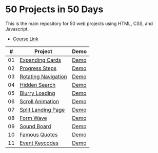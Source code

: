 # 50 Projects in 50 Days
 This is the main repository for 50 web projects using HTML, CSS, and Javascript.
 
 * [Course Link](https://www.udemy.com/course/50-projects-50-days/)
 
 | #  | Project                      | Demo |
 |----|------------------------------|------|
 | 01 | [Expanding Cards](https://github.com/quoclnh/50-projects-50-days/tree/main/Day%2001%20-%20Expanding%20Cards) | [Demo](https://quoclnh.github.io/50-projects-50-days/Day%2001%20-%20Expanding%20Cards/index.html) |
 | 02 | [Progress Steps](https://github.com/quoclnh/50-projects-50-days/tree/main/Day%2002%20-%20Progress%20Steps) | [Demo](https://quoclnh.github.io/50-projects-50-days/Day%2002%20-%20Progress%20Steps/index.html) |
 | 03 | [Rotating Navigation](https://github.com/quoclnh/50-projects-50-days/tree/main/Day%2003%20-%20Rotating%20Navigation) | [Demo](https://quoclnh.github.io/50-projects-50-days/Day%2003%20-%20Rotating%20Navigation/index.html) |
 | 04 | [Hidden Search](https://github.com/quoclnh/50-projects-50-days/tree/main/Day%2004%20-%20Hidden%20Search) | [Demo](https://quoclnh.github.io/50-projects-50-days/Day%2004%20-%20Hidden%20Search/index.html) |
 | 05 | [Blurry Loading](https://github.com/quoclnh/50-projects-50-days/tree/main/Day%2005%20-%20Blurry%20Loading) | [Demo](https://quoclnh.github.io/50-projects-50-days/Day%2005%20-%20Blurry%20Loading/index.html) |
 | 06 | [Scroll Animation](https://github.com/quoclnh/50-projects-50-days/tree/main/Day%2006%20-%20Scroll%20Animation) | [Demo](https://quoclnh.github.io/50-projects-50-days/Day%2006%20-%20Scroll%20Animation/index.html) |
 | 07 | [Split Landing Page](https://github.com/quoclnh/50-projects-50-days/tree/main/Day%2007%20-%20Split%20Landing%20Page) | [Demo](https://quoclnh.github.io/50-projects-50-days/Day%2007%20-%20Split%20Landing%20Page/index.html) |
 | 08 | [Form Wave](https://github.com/quoclnh/50-projects-50-days/tree/main/Day%2008%20-%20Form%20Wave) | [Demo](https://quoclnh.github.io/50-projects-50-days/Day%2008%20-%20Form%20Wave/index.html) |
 | 09 | [Sound Board](https://github.com/quoclnh/50-projects-50-days/tree/main/Day%2009%20-%20Sound%20Board) | [Demo](https://quoclnh.github.io/50-projects-50-days/Day%2009%20-%20Sound%20Board/index.html) |
 | 10 | [Famous Quotes](https://github.com/quoclnh/50-projects-50-days/tree/main/Day%2010%20-%20Famous%20Quotes) | [Demo](https://quoclnh.github.io/50-projects-50-days/Day%2010%20-%20Famous%20Quotes/index.html) |
 | 11 | [Event Keycodes](https://github.com/quoclnh/50-projects-50-days/tree/main/Day%2011%20-%20Event%20Keycodes) | [Demo](https://quoclnh.github.io/50-projects-50-days/Day%2011%20-%20Event%20Keycodes/index.html) |
